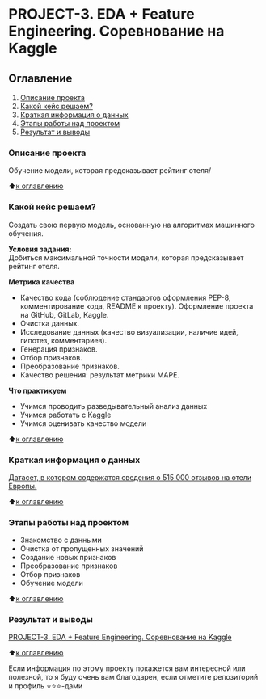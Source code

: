# PROJECT-3. EDA + Feature Engineering. Соревнование на Kaggle

## Оглавление
1. [Описание проекта](https://github.com/Yul-Art/SF-DST/blob/main/PROJECT-3.%20EDA%20%2B%20Feature%20Engineering.%20Соревнование%20на%20Kaggle/README.md#описание-проекта)
2. [Какой кейс решаем?](https://github.com/Yul-Art/SF-DST/blob/main/PROJECT-3.%20EDA%20%2B%20Feature%20Engineering.%20Соревнование%20на%20Kaggle/README.md#какой-кейс-решаем)
3. [Краткая информация о данных](https://github.com/Yul-Art/SF-DST/blob/main/PROJECT-3.%20EDA%20%2B%20Feature%20Engineering.%20Соревнование%20на%20Kaggle/README.md#краткая-информация-о-данных)
4. [Этапы работы над проектом](https://github.com/Yul-Art/SF-DST/blob/main/PROJECT-3.%20EDA%20%2B%20Feature%20Engineering.%20Соревнование%20на%20Kaggle/README.md#этапы-работы-над-проектом)
5. [Результат и выводы](https://github.com/Yul-Art/SF-DST/blob/main/PROJECT-3.%20EDA%20%2B%20Feature%20Engineering.%20Соревнование%20на%20Kaggle/README.md#результат-и-выводы)


### Описание проекта
Обучение модели, которая предсказывает рейтинг отеля/

:arrow_up:[к оглавлению](https://github.com/Yul-Art/SF-DST/tree/main/PROJECT-3.%20EDA%20%2B%20Feature%20Engineering.%20Соревнование%20на%20Kaggle#оглавление)

### Какой кейс решаем?    
Создать свою первую модель, основанную на алгоритмах машинного обучения.

**Условия задания:**  
Добиться максимальной точности модели, которая предсказывает рейтинг отеля. 

**Метрика качества**  
* Качество кода (соблюдение стандартов оформления PEP-8, комментирование кода, README к проекту). Оформление проекта на GitHub, GitLab, Kaggle.
* Очистка данных.
* Исследование данных (качество визуализации, наличие идей, гипотез, комментариев).
* Генерация признаков.
* Отбор признаков.
* Преобразование признаков.
* Качество решения: результат метрики MAPE.

**Что практикуем**     
* Учимся проводить разведывательный анализ данных
* Учимся работать с Kaggle
* Учимся оценивать качество модели

:arrow_up:[к оглавлению](https://github.com/Yul-Art/SF-DST/tree/main/PROJECT-3.%20EDA%20%2B%20Feature%20Engineering.%20Соревнование%20на%20Kaggle#оглавление)

### Краткая информация о данных
[Датасет, в котором содержатся сведения о 515 000 отзывов на отели Европы.](https://drive.google.com/file/d/1Qj0iYEbD64eVAaaBylJeIi3qvMzxf2C_/view?usp=sharing)
 
:arrow_up:[к оглавлению](https://github.com/Yul-Art/SF-DST/tree/main/PROJECT-3.%20EDA%20%2B%20Feature%20Engineering.%20Соревнование%20на%20Kaggle#оглавление)

### Этапы работы над проектом 
* Знакомство с данными
* Очистка от пропущенных значений
* Создание новых признаков
* Преобразование признаков
* Отбор признаков
* Обучение модели

:arrow_up:[к оглавлению](https://github.com/Yul-Art/SF-DST/tree/main/PROJECT-3.%20EDA%20%2B%20Feature%20Engineering.%20Соревнование%20на%20Kaggle#оглавление)

### Результат и выводы 
[PROJECT-3. EDA + Feature Engineering. Соревнование на Kaggle](https://github.com/Yul-Art/SF-DST/blob/main/PROJECT-3.%20EDA%20%2B%20Feature%20Engineering.%20Соревнование%20на%20Kaggle/PROJECT-3-EDA-feature-engineering.ipynb)

:arrow_up:[к оглавлению](https://github.com/Yul-Art/SF-DST/tree/main/PROJECT-3.%20EDA%20%2B%20Feature%20Engineering.%20Соревнование%20на%20Kaggle#оглавление)




Если информация по этому проекту покажется вам интересной или полезной, то я буду очень вам благодарен, если отметите репозиторий и профиль ⭐️⭐️⭐️-дами